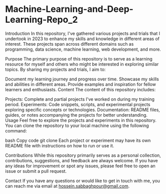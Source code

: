 # Machine-Learning-and-Deep-Learning-Repo_2

Introduction
In this repository, I've gathered various projects and trials that I undertook in 2023 to enhance my skills and knowledge in different areas of interest. These projects span across different domains such as programming, data science, machine learning, web development, and more.

Purpose
The primary purpose of this repository is to serve as a learning resource for myself and others who might be interested in exploring similar topics. By sharing my projects and trials, I aim to:

Document my learning journey and progress over time.
Showcase my skills and abilities in different areas.
Provide examples and inspiration for fellow learners and enthusiasts.
Content
The content of this repository includes:

Projects: Complete and partial projects I've worked on during my training period.
Experiments: Code snippets, scripts, and experimental projects exploring specific concepts or technologies.
Documentation: README files, guides, or notes accompanying the projects for better understanding.
Usage
Feel free to explore the projects and experiments in this repository. You can clone the repository to your local machine using the following command:

bash
Copy code
git clone 
Each project or experiment may have its own README file with instructions on how to run or use it.

Contributions
While this repository primarily serves as a personal collection, contributions, suggestions, and feedback are always welcome. If you have any ideas for improvement or spot any issues, please feel free to open an issue or submit a pull request.

Contact
If you have any questions or would like to get in touch with me, you can reach me via email at hossein.sabbaghpour@gmail.com.
